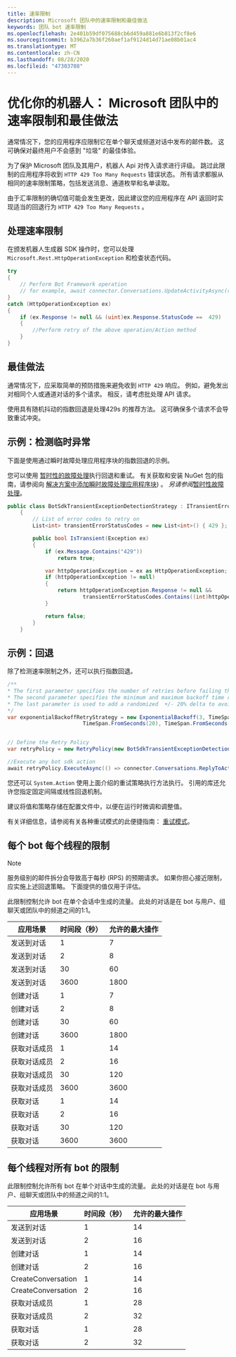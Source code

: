 ```yaml
---
title: 速率限制
description: Microsoft 团队中的速率限制和最佳做法
keywords: 团队 bot 速率限制
ms.openlocfilehash: 2e401b59df075688cb6d459a881e6b813f2cf8e6
ms.sourcegitcommit: b3962a7b36f260aef1af9124d14d71ae08b01ac4
ms.translationtype: MT
ms.contentlocale: zh-CN
ms.lasthandoff: 08/28/2020
ms.locfileid: "47303708"
---
```

# <a name="optimize-your-bot-rate-limiting-and-best-practices-in-microsoft-teams"></a>优化你的机器人： Microsoft 团队中的速率限制和最佳做法

通常情况下，您的应用程序应限制它在单个聊天或频道对话中发布的邮件数。 这可确保对最终用户不会感到 "垃圾" 的最佳体验。

为了保护 Microsoft 团队及其用户，机器人 Api 对传入请求进行评级。 跳过此限制的应用程序将收到 `HTTP 429 Too Many Requests` 错误状态。 所有请求都服从相同的速率限制策略，包括发送消息、通道枚举和名单读取。

由于汇率限制的确切值可能会发生更改，因此建议您的应用程序在 API 返回时实现适当的回退行为 `HTTP 429 Too Many Requests` 。

## <a name="handling-rate-limits"></a>处理速率限制

在颁发机器人生成器 SDK 操作时，您可以处理 `Microsoft.Rest.HttpOperationException` 和检查状态代码。

```csharp
try
{
    // Perform Bot Framework operation
    // for example, await connector.Conversations.UpdateActivityAsync(reply);
}
catch (HttpOperationException ex)
{
    if (ex.Response != null && (uint)ex.Response.StatusCode ==  429)
    {
        //Perform retry of the above operation/Action method
    }
}
```

## <a name="best-practices"></a>最佳做法

通常情况下，应采取简单的预防措施来避免收到 `HTTP 429` 响应。 例如，避免发出对相同个人或通道对话的多个请求。 相反，请考虑批处理 API 请求。

使用具有随机抖动的指数回退是处理429s 的推荐方法。 这可确保多个请求不会导致重试冲突。

## <a name="example-detecting-transient-exceptions"></a>示例：检测临时异常

下面是使用通过瞬时故障处理应用程序块的指数回退的示例。

您可以使用 [暂时性的故障处理](/previous-versions/msp-n-p/hh675232%28v%3dpandp.10%29)执行回退和重试。 有关获取和安装 NuGet 包的指南，请参阅向 [解决方案中添加瞬时故障处理应用程序块](/previous-versions/msp-n-p/dn440719(v=pandp.60)?redirectedfrom=MSDN)) 。 *另请参阅*[暂时性故障处理](/azure/architecture/best-practices/transient-faults)。

```csharp
public class BotSdkTransientExceptionDetectionStrategy : ITransientErrorDetectionStrategy
    {
        // List of error codes to retry on
        List<int> transientErrorStatusCodes = new List<int>() { 429 };

        public bool IsTransient(Exception ex)
        {
            if (ex.Message.Contains("429"))
                return true;

            var httpOperationException = ex as HttpOperationException;
            if (httpOperationException != null)
            {
                return httpOperationException.Response != null &&
                        transientErrorStatusCodes.Contains((int)httpOperationException.Response.StatusCode);
            }

            return false;
        }
    }
```

## <a name="example-backoff"></a>示例：回退

除了检测速率限制之外，还可以执行指数回退。

```csharp
/**
* The first parameter specifies the number of retries before failing the operation.
* The second parameter specifies the minimum and maximum backoff time respectively.
* The last parameter is used to add a randomized  +/- 20% delta to avoid numerous clients retrying simultaneously.
*/
var exponentialBackoffRetryStrategy = new ExponentialBackoff(3, TimeSpan.FromSeconds(2),
                        TimeSpan.FromSeconds(20), TimeSpan.FromSeconds(1));


// Define the Retry Policy
var retryPolicy = new RetryPolicy(new BotSdkTransientExceptionDetectionStrategy(), exponentialBackoffRetryStrategy);

//Execute any bot sdk action
await retryPolicy.ExecuteAsync(() => connector.Conversations.ReplyToActivityAsync( (Activity)reply) ).ConfigureAwait(false);
```

您还可以 `System.Action` 使用上面介绍的重试策略执行方法执行。 引用的库还允许您指定固定间隔或线性回退机制。

建议将值和策略存储在配置文件中，以便在运行时微调和调整值。

有关详细信息，请参阅有关各种重试模式的此便捷指南： [重试模式](/azure/architecture/patterns/retry)。

## <a name="per-bot-per-thread-limit"></a>每个 bot 每个线程的限制

>[!NOTE]
>服务级别的邮件拆分会导致高于每秒 (RPS) 的预期请求。 如果你担心接近限制，应实施上述回退策略。 下面提供的值仅用于评估。

此限制控制允许 bot 在单个会话中生成的流量。 此处的对话是在 bot 与用户、组聊天或团队中的频道之间的1:1。

| **应用场景** | **时间段（秒）** | **允许的最大操作** |
| --- | --- | --- |
| 发送到对话 | 1  | 7  |
| 发送到对话 | 2  | 8  |
| 发送到对话 | 30 | 60 |
| 发送到对话 | 3600 | 1800 |
| 创建对话 | 1  | 7  |
| 创建对话 | 2  | 8  |
| 创建对话 | 30 | 60 |
| 创建对话 | 3600 | 1800 |
| 获取对话成员| 1  | 14  |
| 获取对话成员| 2  | 16  |
| 获取对话成员| 30 | 120 |
| 获取对话成员| 3600 | 3600 |
| 获取对话 | 1  | 14  |
| 获取对话 | 2  | 16  |
| 获取对话 | 30 | 120 |
| 获取对话 | 3600 | 3600 |

## <a name="per-thread-limit-for-all-bots"></a>每个线程对所有 bot 的限制

此限制控制允许所有 bot 在单个对话中生成的流量。 此处的对话是在 bot 与用户、组聊天或团队中的频道之间的1:1。

| **应用场景** | **时间段（秒）** | **允许的最大操作** |
| --- | --- | --- |
| 发送到对话 | 1  | 14  |
| 发送到对话 | 2  | 16  |
| 创建对话 | 1  | 14  |
| 创建对话 | 2  | 16  |
| CreateConversation| 1  | 14  |
| CreateConversation| 2  | 16  |
| 获取对话成员| 1  | 28 |
| 获取对话成员| 2  | 32 |
| 获取对话 | 1  | 28 |
| 获取对话 | 2  | 32 |
